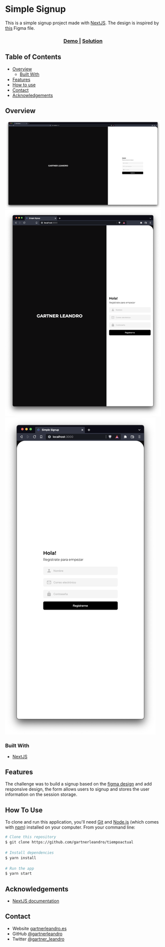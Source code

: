 # Simple Signup

This is a simple signup project made with [NextJS](https://nextjs.org/). The design is inspired by [this](https://www.figma.com/community/file/1098926234598800271) Figma file.

<div align="center">
  <h3>
    <a href="">
      Demo
    </a>
    <span> | </span>
    <a href="https://github.com/gartnerleandro/simple-signup">
      Solution
    </a>
  </h3>
</div>

## Table of Contents

- [Overview](#overview)
  - [Built With](#built-with)
- [Features](#features)
- [How to use](#how-to-use)
- [Contact](#contact)
- [Acknowledgements](#acknowledgements)

## Overview

![desktop](screenshots/desktop.png?raw=true)
![small desktop](screenshots/small_desktop.png?raw=true)
![mobile](screenshots/mobile.png?raw=true)

### Built With

- [NextJS](https://nextjs.org/)

## Features

The challenge was to build a signup based on the [figma design](https://www.figma.com/community/file/1098926234598800271) and add responsive design, the form allows users to signup and stores the user information on the session storage.

## How To Use

To clone and run this application, you'll need [Git](https://git-scm.com) and [Node.js](https://nodejs.org/en/download/) (which comes with [npm](http://npmjs.com)) installed on your computer. From your command line:

```bash
# Clone this repository
$ git clone https://github.com/gartnerleandro/tiempoactual

# Install dependencies
$ yarn install

# Run the app
$ yarn start
```

## Acknowledgements

- [NextJS documentation](https://nextjs.org/docs/getting-started)

## Contact

- Website [gartnerleandro.es](https://gartnerleandro.es/)
- GitHub [@gartnerleandro](https://github.com/gartnerleandro)
- Twitter [@gartner_leandro](https://twitter.com/gartner_leandro)
